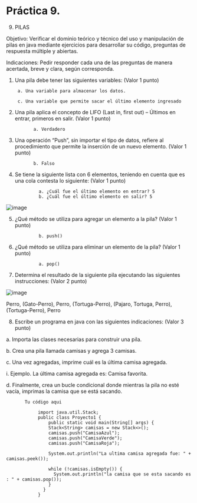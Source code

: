 # Práctica 9.

9. PILAS

Objetivo: Verificar el dominio teórico y técnico del uso y manipulación de pilas en java
mediante ejercicios para desarrollar su código, preguntas de respuesta múltiple y
abiertas.

Indicaciones: Pedir responder cada una de las preguntas de manera acertada, breve y
clara, según corresponda.

1. Una pila debe tener las siguientes variables: (Valor 1 punto)

        a. Una variable para almacenar los datos.
        
        c. Una variable que permite sacar el último elemento ingresado


2. Una pila aplica el concepto de LIFO (Last in, first out) – Últimos en entrar, primeros
en salir. (Valor 1 punto)

              a. Verdadero
            


3. Una operación “Push”, sin importar el tipo de datos, refiere al procedimiento que
permite la inserción de un nuevo elemento. (Valor 1 punto)

          
              b. Falso

4. Se tiene la siguiente lista con 6 elementos, teniendo en cuenta que es una cola
contesta lo siguiente: (Valor 1 punto)

                a. ¿Cuál fue el último elemento en entrar? 5
                b. ¿Cuál fue el último elemento en salir? 5

![image](https://user-images.githubusercontent.com/91554777/181845862-efa0809c-fa14-4a0b-a6c5-d6b042618992.png)

5. ¿Qué método se utiliza para agregar un elemento a la pila? (Valor 1 punto)

                
                b. push()
                

6. ¿Qué método se utiliza para eliminar un elemento de la pila? (Valor 1 punto)

                a. pop()
              
      


7. Determina el resultado de la siguiente pila ejecutando las siguientes instrucciones:
(Valor 2 punto)

![image](https://user-images.githubusercontent.com/91554777/181846003-658ef512-f5b1-4aff-bef9-96609abf7dea.png)

Perro, (Gato-Perro), Perro, (Tortuga-Perro), (Pajaro, Tortuga, Perro), (Tortuga-Perro), Perro


8. Escribe un programa en java con las siguientes indicaciones: (Valor 3 punto)

a. Importa las clases necesarias para construir una pila.

b. Crea una pila llamada camisas y agrega 3 camisas.

c. Una vez agregadas, imprime cuál es la última camisa agregada.

i. Ejemplo. La última camisa agregada es: Camisa favorita.

d. Finalmente, crea un bucle condicional donde mientras la pila no esté vacía,
imprimas la camisa que se está sacando.


           Tu código aqui
           
                import java.util.Stack;
                public class Proyecto1 {
                    public static void main(String[] args) {
                    Stack<String> camisas = new Stack<>();
                    camisas.push("CamisaAzul");
                    camisas.push("CamisaVerde");
                    camisas.push("CamisaRoja");

                    System.out.println("La ultima camisa agregada fue: " + camisas.peek());

                    while (!camisas.isEmpty()) {
                      System.out.println("la camisa que se esta sacando es : " + camisas.pop());
                    }
                  }
                }
        
           
           
           
